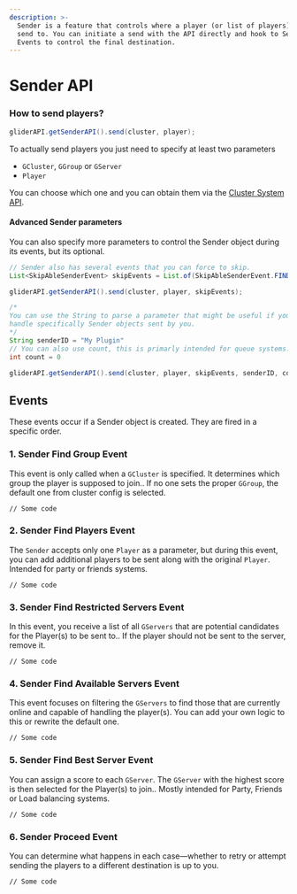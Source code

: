 ```yaml
---
description: >-
  Sender is a feature that controls where a player (or list of players) is being
  send to. You can initiate a send with the API directly and hook to Sender
  Events to control the final destination.
---
```


# Sender API

### How to send players?

```java
gliderAPI.getSenderAPI().send(cluster, player);
```

To actually send players you just need to specify at least two parameters

* `GCluster`, `GGroup` or `GServer`
* `Player`

You can choose which one and you can obtain them via the [Cluster System API](cluster-system-api.md).

#### Advanced Sender parameters

You can also specify more parameters to control the Sender object during its events, but its optional.

```java
// Sender also has several events that you can force to skip.
List<SkipAbleSenderEvent> skipEvents = List.of(SkipAbleSenderEvent.FIND_PLAYERS);

gliderAPI.getSenderAPI().send(cluster, player, skipEvents);

/* 
You can use the String to parse a parameter that might be useful if you want to
handle specifically Sender objects sent by you.
*/
String senderID = "My Plugin"
// You can also use count, this is primarly intended for queue systems.
int count = 0

gliderAPI.getSenderAPI().send(cluster, player, skipEvents, senderID, count);
```



## Events

These events occur if a Sender object is created. They are fired in a specific order.

### 1. Sender Find Group Event

This event is only called when a `GCluster` is specified. It determines which group the player is supposed to join.. If no one sets the proper `GGroup`, the default one from cluster config is selected.

```
// Some code
```

### 2. Sender Find Players Event

The `Sender` accepts only one `Player` as a parameter, but during this event, you can add additional players to be sent along with the original `Player`. Intended for party or friends systems.

```
// Some code
```

### 3. Sender Find Restricted Servers Event

In this event, you receive a list of all `GServers` that are potential candidates for the Player(s) to be sent to.. If the player should not be sent to the server, remove it.

```
// Some code
```

### 4. Sender Find Available Servers Event

This event focuses on filtering the `GServers` to find those that are currently online and capable of handling the player(s). You can add your own logic to this or rewrite the default one.

```
// Some code
```

### 5. Sender Find Best Server Event

You can assign a score to each `GServer`. The `GServer` with the highest score is then selected for the Player(s) to join.. Mostly intended for Party, Friends or Load balancing systems.

```
// Some code
```

### 6. Sender Proceed Event

You can determine what happens in each case—whether to retry or attempt sending the players to a different destination is up to you.

```
// Some code
```
